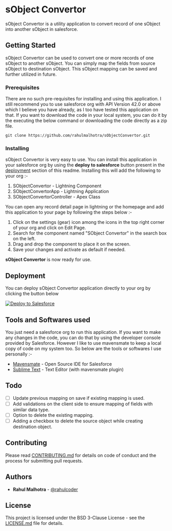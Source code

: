# sObject Convertor

sObject Convertor is a utility application to convert record of one sObject into another sObject in salesforce.

## Getting Started

sObject Convertor can be used to convert one or more records of one sObject to another sObject. 
You can simply map the fields from source sObject to destination sObject. This sObject mapping can be saved and further utilized in future. 

### Prerequisites

There are no such pre-requisites for installing and using this application. 
I still recommend you to use salesforce org with API Version 42.0 or above which I believe you have already, as 
I too have tested this application on that. If you want to download the code in your local system, 
you can do it by the executing the below command or downloading the code directly as a zip file.

```
git clone https://github.com/rahulmalhotra/sObjectConvertor.git
```

### Installing

sObject Convertor is very easy to use. You can install this application in your salesforce org by using the **deploy to salesforce** button
present in the [deployment](#deployment) section of this readme. Installing this will add the following to your org :- 

1. SObjectConvertor - Lightning Component
2. SObjectConvertorApp - Lightning Application
3. SObjectConvertorController - Apex Class

You can open any record detail page in lightning or the homepage and add this application to your page by following the steps below :- 
1. Click on the settings (gear) icon among the icons in the top right corner of your org and click on Edit Page.
2. Search for the component named "SObject Convertor" in the search box on the left.
3. Drag and drop the component to place it on the screen.
4. Save your changes and activate as default if needed.

**sObject Convertor** is now ready for use.

## Deployment

You can deploy sObject Convertor application directly to your org by clicking the button below

<a href="https://githubsfdeploy.herokuapp.com?owner=rahulmalhotra&repo=sObjectConvertor&ref=master">
  <img alt="Deploy to Salesforce"
       src="https://raw.githubusercontent.com/afawcett/githubsfdeploy/master/deploy.png">
</a>

## Tools and Softwares used

You just need a salesforce org to run this application. 
If you want to make any changes in the code, you can do that by using the developer console provided by Salesforce. 
However I like to use mavensmate to keep a local copy of code on my system too. 
So below are the tools or softwares I use personally :-

* [Mavensmate](https://github.com/joeferraro/MavensMate-Desktop/releases) - Open Source IDE for Salesforce
* [Sublime Text](https://www.sublimetext.com/) - Text Editor (with mavensmate plugin)

## Todo

- [ ] Update previous mapping on save if existing mapping is used.
- [ ] Add validations on the client side to ensure mapping of fields with similar data type.
- [ ] Option to delete the existing mapping.
- [ ] Adding a checkbox to delete the source object while creating destination object.

## Contributing

Please read [CONTRIBUTING.md](CONTRIBUTING.md) for details on code of conduct and the process for submitting pull requests.

## Authors

* **Rahul Malhotra** - [@rahulcoder](https://twitter.com/rahulcoder)

## License

This project is licensed under the BSD 3-Clause License - see the [LICENSE.md](LICENSE.md) file for details.
